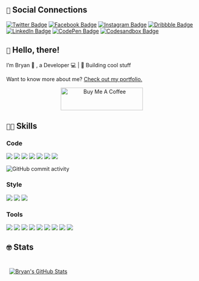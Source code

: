 ## `📱` Social Connections
<!--[![Bryan's GitHub Profile Header](./assets/GitHubHeader.jpg)](https://bryanwills.dev)-->

[![Twitter Badge](https://img.shields.io/badge/Twitter-1CA2F1?style=for-the-badge&logo=twitter&logoColor=white)](https://codesandbox.com/bryanwills)
[![Facebook Badge](https://img.shields.io/badge/Facebook-1877F2?style=for-the-badge&logo=facebook&logoColor=white)](https://facebook.com/wills.bryan)
[![Instagram Badge](https://img.shields.io/badge/Instagram-E4405F?style=for-the-badge&logo=instagram&logoColor=white)](https://instagram.com/bryan.wills84)
[![Dribbble Badge](https://img.shields.io/badge/Dribbble-EA4C89?style=for-the-badge&logo=dribbble&logoColor=white)](https://dribbble.com/bryanwills)
[![LinkedIn Badge](https://img.shields.io/badge/LinkedIn-0D76A8?style=for-the-badge&logo=linkedin&logoColor=white)](https://www.linkedin.com/in/bryan-wills/)
[![CodePen Badge](https://img.shields.io/badge/CodePen-black?style=for-the-badge&logo=codepen&logoColor=white)](https://codepen.io/bryanwills)
[![Codesandbox Badge](https://img.shields.io/badge/CodeSandbox-black?style=for-the-badge&logo=codesandbox&logoColor=white)](https://codesandbox.io/u/bryanwills)


<!-- [![Years Badge](https://badges.pufler.dev/years/bryanwills)]<br>
[![Visits Badge](https://badges.pufler.dev/visits/bryanwills)]<br>
[![Repos Badge](https://badges.pufler.dev/repos/bryanwills)] -->

## `👋` Hello, there!

I’m Bryan 👨 , a Developer 💻 | 🚀 Building cool stuff

Want to know more about me? [Check out my portfolio.](https://bryanwills.dev/)
<br>


<div align="center">
  <a href="https://www.buymeacoffee.com/bryanwills">
    <img src="https://cdn.buymeacoffee.com/buttons/v2/default-violet.png" alt="Buy Me A Coffee" style="height: 60px !important;width: 217px !important;">
  </a>
</div>

## `💪🏻` Skills

### Code

[![](https://img.shields.io/badge/JavaScript-F7DF1E?style=for-the-badge&logo=JavaScript&logoColor=black)](https://developer.mozilla.org/en-US/docs/Web/JavaScript)
[![](https://img.shields.io/badge/Babel-F9DC3E?style=for-the-badge&logo=Babel&logoColor=black)](https://babeljs.io/)
[![](https://img.shields.io/badge/TypeScript-3178C6?style=for-the-badge&logo=TypeScript&logoColor=white)](https://www.typescriptlang.org/)
[![](https://img.shields.io/badge/React-20232A?style=for-the-badge&logo=react&logoColor=61DAFB)](https://reactjs.org/)
[![](https://img.shields.io/badge/Webpack-8DD6F9?style=for-the-badge&logo=Webpack&logoColor=black)](https://webpack.js.org/)
[![](https://img.shields.io/badge/Gatsby-663399?style=for-the-badge&logo=gatsby&logoColor=white)](https://www.gatsbyjs.com/)
[![](https://img.shields.io/badge/Node.js-43853D?style=for-the-badge&logo=node.js&logoColor=white)](https://nodejs.org/en/)

![GitHub commit activity](https://img.shields.io/github/commit-activity/t/bryanwills/coin-dashboard)


### Style

[![](https://img.shields.io/badge/CSS-1572B6?style=for-the-badge&logo=css3&logoColor=white)](https://developer.mozilla.org/en-US/docs/Web/CSS/Reference)
[![](https://img.shields.io/badge/Styled_Components-DB7093?style=for-the-badge&logo=styled-components&logoColor=white)](https://styled-components.com/)
[![](https://img.shields.io/badge/Sass-CC6699?style=for-the-badge&logo=Sass&logoColor=white)](https://sass-lang.com/)

### Tools

[![](https://img.shields.io/badge/NPM-CB3837?style=for-the-badge&logo=npm&logoColor=white)](https://www.npmjs.com/)
[![](https://img.shields.io/badge/Storybook-FF4785?style=for-the-badge&logo=Storybook&logoColor=white)](https://storybook.js.org/)
[![](https://img.shields.io/badge/GitHub-181717?style=for-the-badge&logo=GitHub&logoColor=white)](https://github.com/)
[![](https://img.shields.io/badge/GitLab-330F63?style=for-the-badge&logo=GitLab&logoColor=white)](https://about.gitlab.com/)
[![](https://img.shields.io/badge/Bitbucket-0052CC?style=for-the-badge&logo=Bitbucket&logoColor=white)](https://bitbucket.org/)
[![](https://img.shields.io/badge/Vercel-000000?style=for-the-badge&logo=Vercel&logoColor=white)](https://vercel.com/)
[![](https://img.shields.io/badge/Netlify-00C7B7?style=for-the-badge&logo=netlify&logoColor=white)](https://www.netlify.com/)
[![](https://img.shields.io/badge/Figma-F24E1E?style=for-the-badge&logo=Figma&logoColor=white)](https://www.figma.com/)
[![](https://img.shields.io/badge/AdobeXD-FF61F6?style=for-the-badge&logo=Adobe-XD&logoColor=white)](https://www.adobe.com/products/xd.html)

## `🤓` Stats

<br>

<a href="https://github.com/bryanwills">
  <img align="center" style="margin:0.5rem" src="https://github-readme-stats.vercel.app/api?username=bryanwills&hide_border=true&show_icons=true&line_height=28&count_private=true&theme=radical" alt="Bryan's GitHub Stats" />

<!-- /a><img align="center" src="https://github-readme-streak-stats.herokuapp.com/?user=bryanwills&count_private=true&theme=radical" alt="bryanwills" /> -->

<!-- <div style="flex: 33.33%; padding: 5px;"> -->
<!-- <img align="center" src="https://github-readme-stats.vercel.app/api/wakatime?username=bryanwills&count_private=true&theme=radical" alt="bryanwills" /></div> -->
<!-- </div> -->

<!-- <a href="https://github.com/bryanwills" -->
<!-- <img align="center" style="margin:0.5rem" -->
<!-- src="https://github-readme-stats.vercel.app/api?username=bryanwills&hide_border=true&show_icons=true&line_height=28&count_private=true&title_color=ffffff&text_color=c9cacc&icon_color=58a6ff&bg_color=161b22" alt="Bryan's GitHub Stats" /></a> -->


<!-- [![Metrics](https://metrics.lecoq.io/bryanwills)]
<!--If you're using "master" as default branch -->
<!--[![Metrics](https://github.com/bryanwills/bryanwills/blob/master/github-metrics.svg)]
<!-- If you're using "main" as default branch -->
<!--[![Metrics](https://github.com/bryanwills/bryanwills/blob/main/github-metrics.svg)]
 -->
<!--
**bryanwills/bryanwills** is a ✨ _special_ ✨ repository because its `README.md` (this file) appears on your GitHub profile.

Here are some ideas to get you started:

- 🔭 I’m currently working on ...
- 🌱 I’m currently learning ...
- 👯 I’m looking to collaborate on ...
- 🤔 I’m looking for help with ...
- 💬 Ask me about ...
- 📫 How to reach me: ...
- 😄 Pronouns: ...
- ⚡ Fun fact: ...
-->
